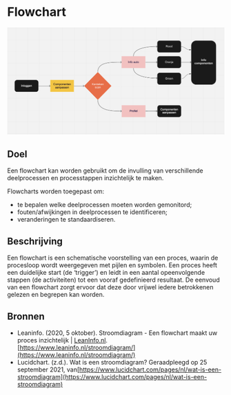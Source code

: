 # Flowchart

![](<../.gitbook/assets/image (7).png>)

## Doel

Een flowchart kan worden gebruikt om de invulling van verschillende deelprocessen en processtappen inzichtelijk te maken.

Flowcharts worden toegepast om:

* te bepalen welke deelprocessen moeten worden gemonitord;
* fouten/afwijkingen in deelprocessen te identificeren;
* veranderingen te standaardiseren.

## Beschrijving

Een flowchart is een schematische voorstelling van een proces, waarin de procesloop wordt weergegeven met pijlen en symbolen. Een proces heeft een duidelijke start (de ‘trigger’) en leidt in een aantal opeenvolgende stappen (de activiteiten) tot een vooraf gedefinieerd resultaat. De eenvoud van een flowchart zorgt ervoor dat deze door vrijwel iedere betrokkenen gelezen en begrepen kan worden.

## Bronnen

* Leaninfo. (2020, 5 oktober). Stroomdiagram - Een flowchart maakt uw proces inzichtelijk | [LeanInfo.nl](http://leaninfo.nl).[https://www.leaninfo.nl/stroomdiagram/](https://www.leaninfo.nl/stroomdiagram/)
* Lucidchart. (z.d.). Wat is een stroomdiagram? Geraadpleegd op 25 september 2021, van[https://www.lucidchart.com/pages/nl/wat-is-een-stroomdiagram](https://www.lucidchart.com/pages/nl/wat-is-een-stroomdiagram)
